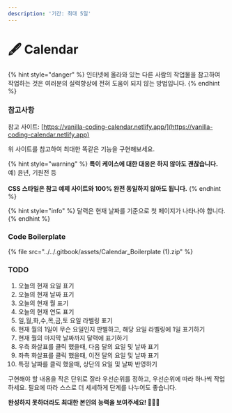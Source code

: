 ```yaml
---
description: '기간: 최대 5일'
---
```


# 🖋  Calendar

{% hint style="danger" %}
인터넷에 올라와 있는 다른 사람의 작업물을 참고하여 작업하는 것은 여러분의 실력향상에 전혀 도움이 되지 않는 방법입니다.
{% endhint %}

### 참고사항

참고 사이트: [https://vanilla-coding-calendar.netlify.app/](https://vanilla-coding-calendar.netlify.app)

위 사이트를 참고하여 최대한 똑같은 기능을 구현해보세요.&#x20;

{% hint style="warning" %}
**특이 케이스에 대한 대응은 하지 않아도 괜찮습니다.** 예) 윤년, 기원전 등\
\
**CSS 스타일은 참고 예제 사이트와 100% 완전 동일하지 않아도 됩니다.**
{% endhint %}

{% hint style="info" %}
달력은 현재 날짜를 기준으로 첫 페이지가 나타나야 합니다.
{% endhint %}



### Code Boilerplate

{% file src="../../.gitbook/assets/Calendar_Boilerplate (1).zip" %}

###

### TODO

1. 오늘의 현재 요일 표기
2. 오늘의 현재 날짜 표기
3. 오늘의 현재 월 표기
4. 오늘의 현재 연도 표기
5. 일,월,화,수,목,금,토 요일 라벨링 표기
6. 현재 월의 1일이 무슨 요일인지 판별하고, 해당 요일 라벨링에 1일 표기하기
7. 현재 월의 마지막 날짜까지 달력에 표기하기
8. 우측 화살표를 클릭 했을때, 다음 달의 요일 및 날짜 표기
9. 좌측 화살표를 클릭 했을때, 이전 달의 요일 및 날짜 표기
10. 특정 날짜를 클릭 했을때, 상단의 요일 및 날짜 반영하기

구현해야 할 내용을 작은 단위로 잘라 우선순위를 정하고, 우선순위에 따라 하나씩 작업하세요. 필요에 따라 스스로 더 세세하게 단계를 나누어도 좋습니다.

**완성하지 못하더라도 최대한 본인의 능력을 보여주세요! 🏄🏻‍♂️**
